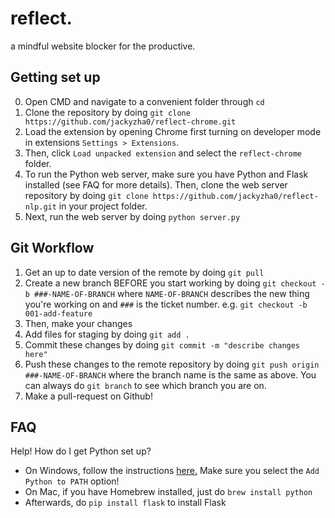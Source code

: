 # reflect.
a mindful website blocker for the productive.

## Getting set up
0. Open CMD and navigate to a convenient folder through `cd`
1. Clone the repository by doing `git clone https://github.com/jackyzha0/reflect-chrome.git`
2. Load the extension by opening Chrome first turning on developer mode in extensions `Settings > Extensions`.
3. Then, click `Load unpacked extension` and select the `reflect-chrome` folder.
4. To run the Python web server, make sure you have Python and Flask installed (see FAQ for more details). Then, clone the web server repository by doing `git clone https://github.com/jackyzha0/reflect-nlp.git` in your project folder.
5. Next, run the web server by doing `python server.py`

## Git Workflow
1. Get an up to date version of the remote by doing `git pull`
2. Create a new branch BEFORE you start working by doing `git checkout -b ###-NAME-OF-BRANCH` where `NAME-OF-BRANCH` describes the new thing you're working on and `###` is the ticket number. e.g. `git checkout -b 001-add-feature`
3. Then, make your changes
4. Add files for staging by doing `git add .`
5. Commit these changes by doing `git commit -m "describe changes here"`
6. Push these changes to the remote repository by doing `git push origin ###-NAME-OF-BRANCH` where the branch name is the same as above. You can always do `git branch` to see which branch you are on.
7. Make a pull-request on Github!

## FAQ

Help! How do I get Python set up?
* On Windows, follow the instructions [here.](https://www.python.org/downloads/release/python-376/) Make sure you select the `Add Python to PATH` option!
* On Mac, if you have Homebrew installed, just do `brew install python`
* Afterwards, do `pip install flask` to install Flask